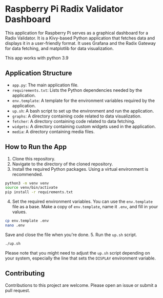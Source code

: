 # Raspberry Pi Radix Validator Dashboard

This application for Raspberry Pi serves as a graphical dashboard for a Radix Validator. It is a Kivy-based Python application that fetches data and displays it in a user-friendly format. It uses Grafana and the Radix Gateway for data fetching, and matplotlib for data visualization.

This app works with python 3.9
## Application Structure
- `app.py`: The main application file.
- `requirements.txt`: Lists the Python dependencies needed by the application.
- `env.template`: A template for the environment variables required by the application.
- `up.sh`: A bash script to set up the environment and run the application.
- `graphs`: A directory containing code related to data visualization.
- `fetcher`: A directory containing code related to data fetching.
- `widgets`: A directory containing custom widgets used in the application.
- `media`: A directory containing media files.
## How to Run the App
1. Clone this repository.
2. Navigate to the directory of the cloned repository.
3. Install the required Python packages. Using a virtual environment is recommended.

```bash
python3 -m venv venv
source venv/bin/activate
pip install -r requirements.txt
```
4. Set the required environment variables. You can use the `env.template` file as a base. Make a copy of `env.template`, name it `.env`, and fill in your values.

```bash
cp env.template .env
nano .env
```



Save and close the file when you're done.
5. Run the `up.sh` script.

```bash
./up.sh
```

Please note that you might need to adjust the `up.sh` script depending on your system, especially the line that sets the `DISPLAY` environment variable.
## Contributing

Contributions to this project are welcome. Please open an issue or submit a pull request.
